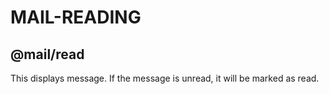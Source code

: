 # MAIL-READING

## @mail/read <msg>

This displays message. If the message is unread, it will be marked as read.
